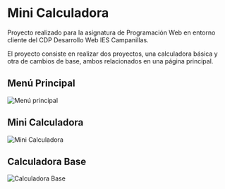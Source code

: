 # Mini Calculadora

Proyecto realizado para la asignatura de Programación Web en entorno cliente del CDP Desarrollo Web IES Campanillas.

El proyecto consiste en realizar dos proyectos, una calculadora básica y otra de cambios de base, ambos relacionados en una página principal.

## Menú Principal

![Menú principal](https://github.com/JkinDev/Calculator/assets/131248139/d41e71cc-3ac5-4fb5-be46-0961c1489ea0)

## Mini Calculadora

![Mini Calculadora](https://github.com/JkinDev/Calculator/assets/131248139/291040aa-6d84-41c8-9055-56ae0297607b)

## Calculadora Base

![Calculadora Base](https://github.com/JkinDev/Calculator/assets/131248139/c15fb11f-0446-4311-a4b8-67a6b1c4786b)

